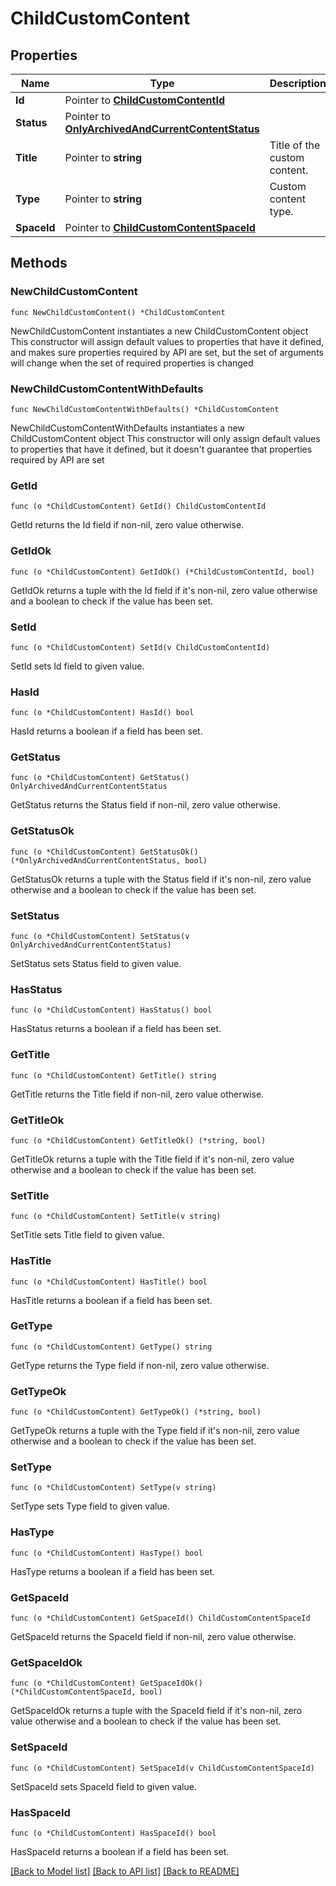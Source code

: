 # ChildCustomContent

## Properties

Name | Type | Description | Notes
------------ | ------------- | ------------- | -------------
**Id** | Pointer to [**ChildCustomContentId**](ChildCustomContentId.md) |  | [optional] 
**Status** | Pointer to [**OnlyArchivedAndCurrentContentStatus**](OnlyArchivedAndCurrentContentStatus.md) |  | [optional] 
**Title** | Pointer to **string** | Title of the custom content. | [optional] 
**Type** | Pointer to **string** | Custom content type. | [optional] 
**SpaceId** | Pointer to [**ChildCustomContentSpaceId**](ChildCustomContentSpaceId.md) |  | [optional] 

## Methods

### NewChildCustomContent

`func NewChildCustomContent() *ChildCustomContent`

NewChildCustomContent instantiates a new ChildCustomContent object
This constructor will assign default values to properties that have it defined,
and makes sure properties required by API are set, but the set of arguments
will change when the set of required properties is changed

### NewChildCustomContentWithDefaults

`func NewChildCustomContentWithDefaults() *ChildCustomContent`

NewChildCustomContentWithDefaults instantiates a new ChildCustomContent object
This constructor will only assign default values to properties that have it defined,
but it doesn't guarantee that properties required by API are set

### GetId

`func (o *ChildCustomContent) GetId() ChildCustomContentId`

GetId returns the Id field if non-nil, zero value otherwise.

### GetIdOk

`func (o *ChildCustomContent) GetIdOk() (*ChildCustomContentId, bool)`

GetIdOk returns a tuple with the Id field if it's non-nil, zero value otherwise
and a boolean to check if the value has been set.

### SetId

`func (o *ChildCustomContent) SetId(v ChildCustomContentId)`

SetId sets Id field to given value.

### HasId

`func (o *ChildCustomContent) HasId() bool`

HasId returns a boolean if a field has been set.

### GetStatus

`func (o *ChildCustomContent) GetStatus() OnlyArchivedAndCurrentContentStatus`

GetStatus returns the Status field if non-nil, zero value otherwise.

### GetStatusOk

`func (o *ChildCustomContent) GetStatusOk() (*OnlyArchivedAndCurrentContentStatus, bool)`

GetStatusOk returns a tuple with the Status field if it's non-nil, zero value otherwise
and a boolean to check if the value has been set.

### SetStatus

`func (o *ChildCustomContent) SetStatus(v OnlyArchivedAndCurrentContentStatus)`

SetStatus sets Status field to given value.

### HasStatus

`func (o *ChildCustomContent) HasStatus() bool`

HasStatus returns a boolean if a field has been set.

### GetTitle

`func (o *ChildCustomContent) GetTitle() string`

GetTitle returns the Title field if non-nil, zero value otherwise.

### GetTitleOk

`func (o *ChildCustomContent) GetTitleOk() (*string, bool)`

GetTitleOk returns a tuple with the Title field if it's non-nil, zero value otherwise
and a boolean to check if the value has been set.

### SetTitle

`func (o *ChildCustomContent) SetTitle(v string)`

SetTitle sets Title field to given value.

### HasTitle

`func (o *ChildCustomContent) HasTitle() bool`

HasTitle returns a boolean if a field has been set.

### GetType

`func (o *ChildCustomContent) GetType() string`

GetType returns the Type field if non-nil, zero value otherwise.

### GetTypeOk

`func (o *ChildCustomContent) GetTypeOk() (*string, bool)`

GetTypeOk returns a tuple with the Type field if it's non-nil, zero value otherwise
and a boolean to check if the value has been set.

### SetType

`func (o *ChildCustomContent) SetType(v string)`

SetType sets Type field to given value.

### HasType

`func (o *ChildCustomContent) HasType() bool`

HasType returns a boolean if a field has been set.

### GetSpaceId

`func (o *ChildCustomContent) GetSpaceId() ChildCustomContentSpaceId`

GetSpaceId returns the SpaceId field if non-nil, zero value otherwise.

### GetSpaceIdOk

`func (o *ChildCustomContent) GetSpaceIdOk() (*ChildCustomContentSpaceId, bool)`

GetSpaceIdOk returns a tuple with the SpaceId field if it's non-nil, zero value otherwise
and a boolean to check if the value has been set.

### SetSpaceId

`func (o *ChildCustomContent) SetSpaceId(v ChildCustomContentSpaceId)`

SetSpaceId sets SpaceId field to given value.

### HasSpaceId

`func (o *ChildCustomContent) HasSpaceId() bool`

HasSpaceId returns a boolean if a field has been set.


[[Back to Model list]](../README.md#documentation-for-models) [[Back to API list]](../README.md#documentation-for-api-endpoints) [[Back to README]](../README.md)


